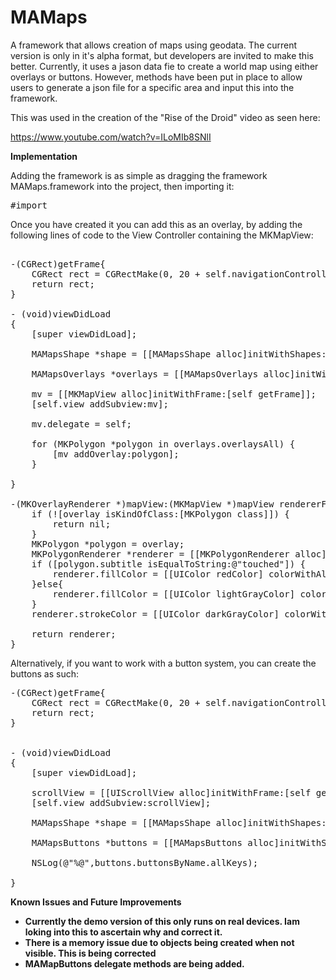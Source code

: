 MAMaps
======

A framework that allows creation of maps using geodata. The current version is only in it's alpha format, but developers are invited to make this better. Currently, it uses a jason data fie to create a world map using either overlays or buttons. However, methods have been put in place to allow users to generate a json file for a specific area and input this into the framework.

This was used in the creation of the "Rise of the Droid" video as seen here:

https://www.youtube.com/watch?v=ILoMIb8SNlI

<b>Implementation</b>

Adding the framework is as simple as dragging the framework MAMaps.framework into the project, then importing it:
<pre>
#import <MAMaps/MAMAps.h>
</pre>
Once you have created it you can add this as an overlay, by adding the following lines of code to the View Controller containing the MKMapView:

<pre>

-(CGRect)getFrame{
    CGRect rect = CGRectMake(0, 20 + self.navigationController.navigationBar.frame.size.height, self.view.frame.size.width, self.view.frame.size.height-self.navigationController.navigationBar.frame.size.height-20);
    return rect;
}

- (void)viewDidLoad
{
    [super viewDidLoad];

    MAMapsShape *shape = [[MAMapsShape alloc]initWithShapes:MAMapShapeWorldFull];
    
    MAMapsOverlays *overlays = [[MAMapsOverlays alloc]initWithShape:shape];
    
    mv = [[MKMapView alloc]initWithFrame:[self getFrame]];
    [self.view addSubview:mv];
    
    mv.delegate = self;
    
    for (MKPolygon *polygon in overlays.overlaysAll) {
        [mv addOverlay:polygon];
    }

}

-(MKOverlayRenderer *)mapView:(MKMapView *)mapView rendererForOverlay:(id<MKOverlay>)overlay{
    if (![overlay isKindOfClass:[MKPolygon class]]) {
        return nil;
    }
    MKPolygon *polygon = overlay;
    MKPolygonRenderer *renderer = [[MKPolygonRenderer alloc] initWithPolygon:polygon];
    if ([polygon.subtitle isEqualToString:@"touched"]) {
        renderer.fillColor = [[UIColor redColor] colorWithAlphaComponent:0.4];
    }else{
        renderer.fillColor = [[UIColor lightGrayColor] colorWithAlphaComponent:0.4];
    }
    renderer.strokeColor = [[UIColor darkGrayColor] colorWithAlphaComponent:0.4];
    
    return renderer;
}
</pre>

Alternatively, if you want to work with a button system, you can create the buttons as such:
<pre>
-(CGRect)getFrame{
    CGRect rect = CGRectMake(0, 20 + self.navigationController.navigationBar.frame.size.height, self.view.frame.size.width, self.view.frame.size.height-self.navigationController.navigationBar.frame.size.height-20);
    return rect;
}


- (void)viewDidLoad
{
    [super viewDidLoad];
    
    scrollView = [[UIScrollView alloc]initWithFrame:[self getFrame]];
    [self.view addSubview:scrollView];

    MAMapsShape *shape = [[MAMapsShape alloc]initWithShapes:MAMapShapeWorldFull];
    
    MAMapsButtons *buttons = [[MAMapsButtons alloc]initWithShape:shape scale:5 border:true view:scrollView];
    
    NSLog(@"%@",buttons.buttonsByName.allKeys);
    
}
</pre>

<b>Known Issues and Future Improvements<b>

- Currently the demo version of this only runs on real devices. Iam loking into this to ascertain why and correct it.
- There is a memory issue due to objects being created when not visible. This is being corrected
- MAMapButtons delegate methods are being added.







